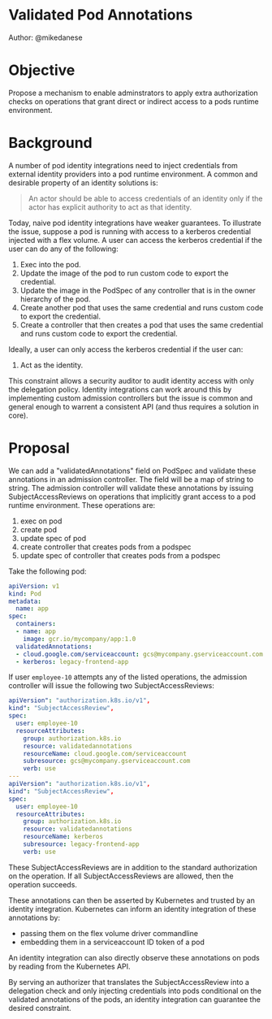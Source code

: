 # Validated Pod Annotations

Author: @mikedanese

# Objective

Propose a mechanism to enable adminstrators to apply extra authorization checks
on operations that grant direct or indirect access to a pods runtime
environment.

# Background

A number of pod identity integrations need to inject credentials from external
identity providers into a pod runtime environment. A common and desirable
property of an identity solutions is:

> An actor should be able to access credentials of an identity only if the actor
> has explicit authority to act as that identity.

Today, naive pod identity integrations have weaker guarantees. To illustrate the
issue, suppose a pod is running with access to a kerberos credential injected
with a flex volume. A user can access the kerberos credential if the user can do
any of the following:

1. Exec into the pod.
1. Update the image of the pod to run custom code to export the credential.
1. Update the image in the PodSpec of any controller that is in the owner
   hierarchy of the pod.
1. Create another pod that uses the same credential and runs custom code to
   export the credential.
1. Create a controller that then creates a pod that uses the same credential and
   runs custom code to export the credential.

Ideally, a user can only access the kerberos credential if the user can:

1. Act as the identity.

This constraint allows a security auditor to audit identity access with only the
delegation policy. Identity integrations can work around this by implementing
custom admission controllers but the issue is common and general enough to
warrent a consistent API (and thus requires a solution in core).

# Proposal

We can add a "validatedAnnotations" field on PodSpec and validate these
annotations in an admission controller. The field will be a map of string to
string. The admission controller will validate these annotations by issuing
SubjectAccessReviews on operations that implicitly grant access to a pod runtime
environment. These operations are:

1. exec on pod
1. create pod
1. update spec of pod
1. create controller that creates pods from a podspec
1. update spec of controller that creates pods from a podspec

Take the following pod:

```yaml
apiVersion: v1
kind: Pod
metadata:
  name: app
spec:
  containers:
  - name: app
    image: gcr.io/mycompany/app:1.0
  validatedAnnotations:
  - cloud.google.com/serviceaccount: gcs@mycompany.gserviceaccount.com
  - kerberos: legacy-frontend-app
```

If user `employee-10` attempts any of the listed operations, the admission
controller will issue the following two SubjectAccessReviews:

```yaml
apiVersion": "authorization.k8s.io/v1",
kind": "SubjectAccessReview",
spec:
  user: employee-10
  resourceAttributes:
    group: authorization.k8s.io
    resource: validatedannotations
    resourceName: cloud.google.com/serviceaccount
    subresource: gcs@mycompany.gserviceaccount.com
    verb: use
---
apiVersion": "authorization.k8s.io/v1",
kind": "SubjectAccessReview",
spec:
  user: employee-10
  resourceAttributes:
    group: authorization.k8s.io
    resource: validatedannotations
    resourceName: kerberos
    subresource: legacy-frontend-app
    verb: use
```

These SubjectAccessReviews are in addition to the standard authorization on the
operation. If all SubjectAccessReviews are allowed, then the operation succeeds.

These annotations can then be asserted by Kubernetes and trusted by an identity
integration. Kubernetes can inform an identity integration of these annotations
by:

* passing them on the flex volume driver commandline
* embedding them in a serviceaccount ID token of a pod

An identity integration can also directly observe these annotations on pods by
reading from the Kubernetes API.

By serving an authorizer that translates the SubjectAccessReview into a
delegation check and only injecting credentials into pods conditional on the
validated annotations of the pods, an identity integration can guarantee the
desired constraint.

